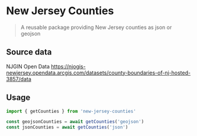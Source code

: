# New Jersey Counties

> A reusable package providing New Jersey counties as json or geojson

## Source data
NJGIN Open Data https://njogis-newjersey.opendata.arcgis.com/datasets/county-boundaries-of-nj-hosted-3857/data

## Usage

```js
import { getCounties } from 'new-jersey-counties'

const geojsonCounties = await getCounties('geojson')
const jsonCounties = await getCounties('json')
```
